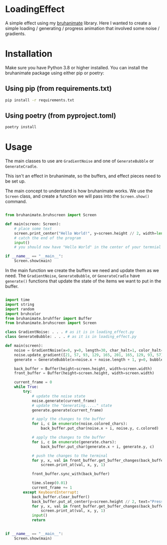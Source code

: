 # LoadingEffect

A simple effect using my [bruhanimate](https://github.com/FNBBDevs/bruhanimate) library. Here I wanted to create a simple loading / generating / progress animation that involved some noise / gradients.

# Installation

Make sure you have Python 3.8 or higher installed. You can install the bruhanimate package using either pip or poetry:

## Using pip (from requirements.txt)
```bash
pip install -r requirements.txt
```

## Using poetry (from pyproject.toml)
```bash
poetry install
```

# Usage

The main classes to use are `GradientNoise` and one of `GenerateBubble` or `GenerateCradle`.

This isn't an effect in bruhanimate, so the buffers, and effect pieces need to be set up.

The main concept to understand is how bruhanimate works. We use the `Screen` class, and create a function we will pass into the `Screen.show()` command.

```python

from bruhanimate.bruhscreen import Screen

def main(screen: Screen):
    # place some text
    screen.print_center("Hello World!", y=screen.height // 2, width=len("Hello World!"))
    # catch the end of the program
    input()
    # you should now have "Hello World" in the center of your termnial

if __name__ == "__main__":
    Screen.show(main)

```

In the main function we create the buffers we need and update them as we need. The `GradientNoise`, `GenerateBubble`, or `GenerateCradle` have `generate()` functions that update the state of the items we want to put in the buffer.

```python

import time
import string
import random
import bruhcolor
from bruhanimate.bruhffer import Buffer
from bruhanimate.bruhscreen import Screen

class GradientNoise: . . . # as it is in loading_effect.py
class GenerateBubble: . . . # as it is in loading_effect.py

def main(screen):
    noise = GradientNoise(x=0, y=0, length=30, char_halt=1, color_halt=20, gradient_length=5)
    noise.update_gradient([21, 57, 93, 129, 165, 201, 165, 129, 93, 57])
    generate = GenerateBubble(x=noise.x + noise.length + 1, y=0, bubbles=5, halt=20)

    back_buffer = Buffer(height=screen.height, width=screen.width)
    front_buffer = Buffer(height=screen.height, width=screen.width)

    current_frame = 0
    while True:
        try:
            # update the noise state
            noise.generate(current_frame)
            # update the "Generating....." state
            generate.generate(current_frame)

            # apply the changes to the buffer
            for i, c in enumerate(noise.colored_chars):
                back_buffer.put_char(noise.x + i, noise.y, c.colored)

            # apply the changes to the buffer
            for i, c in enumerate(generate.chars):
                back_buffer.put_char(generate.x + i, generate.y, c)

            # push the changes to the terminal
            for y, x, val in front_buffer.get_buffer_changes(back_buffer):
                screen.print_at(val, x, y, 1)

            front_buffer.sync_with(back_buffer)

            time.sleep(0.01)
            current_frame += 1
        except KeyboardInterrupt:
            back_buffer.clear_buffer()
            back_buffer.put_at_center(y=screen.height // 2, text="Press [Enter] to exit")
            for y, x, val in front_buffer.get_buffer_changes(back_buffer):
                screen.print_at(val, x, y, 1)
            input()
            return
        

if __name__ == "__main__":
    Screen.show(main)

```